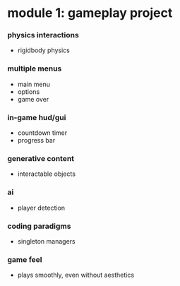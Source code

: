 # module 1: gameplay project

### physics interactions
- rigidbody physics

### multiple menus
- main menu
- options
- game over

### in-game hud/gui
- countdown timer
- progress bar

### generative content
- interactable objects

### ai
- player detection

### coding paradigms
- singleton managers

### game feel
- plays smoothly, even without aesthetics
